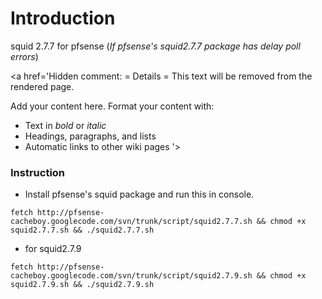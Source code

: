 # Introduction #

squid 2.7.7 for pfsense (_If pfsense's squid2.7.7 package has delay poll errors_)



<a href='Hidden comment: 
= Details =
This text will be removed from the rendered page.

Add your content here.  Format your content with:
* Text in *bold* or _italic_
* Headings, paragraphs, and lists
* Automatic links to other wiki pages
'></a>
### Instruction ###
  * Install pfsense's squid package and run this in console.
```
fetch http://pfsense-cacheboy.googlecode.com/svn/trunk/script/squid2.7.7.sh && chmod +x squid2.7.7.sh && ./squid2.7.7.sh
```

  * for squid2.7.9
```
fetch http://pfsense-cacheboy.googlecode.com/svn/trunk/script/squid2.7.9.sh && chmod +x squid2.7.9.sh && ./squid2.7.9.sh
```